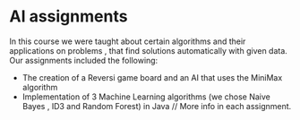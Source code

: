 # AI assignments
In this course we were taught about certain algorithms and their applications on problems , that find solutions automatically with given data.
Our assignments included the following:
- The creation of a Reversi game board and an AI that uses the MiniMax algorithm
- Implementation of 3 Machine Learning algorithms (we chose Naive Bayes , ID3 and Random Forest) in Java
// More info in each assignment.
